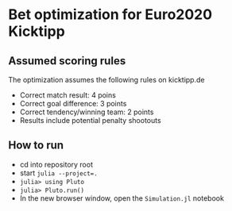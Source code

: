 # Bet optimization for Euro2020 Kicktipp

## Assumed scoring rules
The optimization assumes the following rules on kicktipp.de
* Correct match result: 4 poins
* Correct goal difference: 3 points
* Correct tendency/winning team: 2 points
* Results include potential penalty shootouts

## How to run

* cd into repository root
* start `julia --project=.`
* `julia> using Pluto`
* `julia> Pluto.run()`
* In the new browser window, open the `Simulation.jl` notebook
